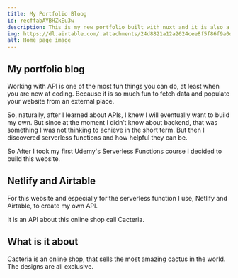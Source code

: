 ```yaml
---
title: My Portfolio Bloog
id: recffabAYBHZkEu3w
description: This is my new portfolio built with nuxt and it is also a blog!.
img: https://dl.airtable.com/.attachments/24d8821a12a2624cee8f5f86f9a0d9be/0a954f3c/myfirstwebsite2_0_0.png
alt: Home page image
---
```


## My portfolio blog

Working with API is one of the most fun things you can do, at least when you are new at coding. Because it is so much fun to fetch data and populate your website from an external place.

So, naturally, after I learned about APIs, I knew I will eventually want to build my own. But since at the moment I didn’t know about backend, that was something I was not thinking to achieve in the short term. But then I discovered serverless functions and how helpful they can be.

So After I took my first Udemy's Serverless Functions course I decided to build this website.

## Netlify and Airtable

For this website and especially for the serverless function I use, Netlify and Airtable, to create my own API.

It is an API about this online shop call Cacteria.

## What is it about

Cacteria is an online shop, that sells the most amazing cactus in the world. The designs are all exclusive.
